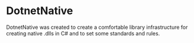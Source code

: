 # DotnetNative

DotnetNative was created to create a comfortable library infrastructure for creating native .dlls in C# and to set some standards and rules.
